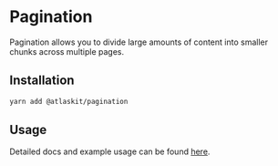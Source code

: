 # Pagination

Pagination allows you to divide large amounts of content into smaller chunks across multiple pages.

## Installation

```sh
yarn add @atlaskit/pagination
```

## Usage

Detailed docs and example usage can be found
[here](https://atlassian.design/components/pagination/).
